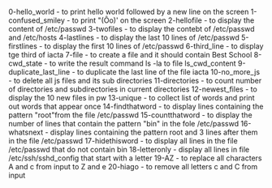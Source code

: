 0-hello_world - to print hello world followed by a new line on the screen
1-confused_smiley - to print "(Ôo)' on the screen
2-hellofile - to display the content of /etc/passwd
3-twofiles - to display the contebt of /etc/passwd and /etc/hosts
4-lastlines - to display the last 10 lines of /etc/passwd
5-firstlines - to display the first 10 lines of /etc/passwd
6-third_line - to display tge third of iacta
7-file - to create a file and it should contain Best School
8-cwd_state - to write the result command ls -la to file ls_cwd_content
9-duplicate_last_line - to duplicate the last line of the file iacta
10-no_more_js - to delete all js files and its sub directories
11-directories - to count number of directories and subdirectories in current directories
12-newest_files - to display the 10 new files in pw 
13-unique - to collect list of words and print out words that appear once
14-findthatword - to display lines containing the pattern "root"from the file /etc/passwd
15-countthatword - to display the number of lines that contain the pattern "bin" in the fole /etc/passwd
16-whatsnext - display lines containing the pattern root and 3 lines after them in the file /etc/passwd
17-hidethisword - to display all lines in the file /etc/passwd that do not contain bin
18-letteronly - display all lines in file /etc/ssh/sshd_config that start with a letter
19-AZ - to replace all characters A and c from input to Z and e
20-hiago - to remove all letters c and C from input
